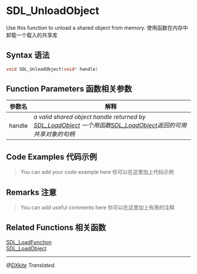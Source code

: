 # SDL_UnloadObject
Use this function to unload a shared object from memory.
使用函数在内存中卸载一个载入的共享库

## Syntax 语法
```c
void SDL_UnloadObject(void* handle)
```

## Function Parameters 函数相关参数
| 参数名 |解释 |
|--------|-----|
| handle | *a valid shared object handle returned by [SDL_LoadObject](http://wiki.libsdl.org/SDL_LoadObject) 一个用函数[SDL_LoadObject](SDL_LoadObject.md)返回的可用共享对象的句柄* |

## Code Examples 代码示例
> You can add your code example here 你可以在这里加上代码示例
## Remarks 注意

> You can add useful comments here 你可以在这里加上有用的注释


##  Related Functions 相关函数
[SDL_LoadFunction](SDL_LoadFunction.md)     
[SDL_LoadObject](SDL_LoadObject.md)     

--------------------------------------------------------------
*@[DXkite](https://github.com/DXkite) Translated.*